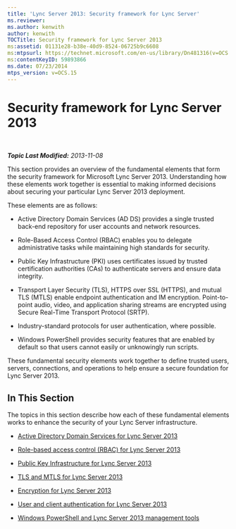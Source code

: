```yaml
---
title: 'Lync Server 2013: Security framework for Lync Server'
ms.reviewer: 
ms.author: kenwith
author: kenwith
TOCTitle: Security framework for Lync Server 2013
ms:assetid: 01131e28-b38e-40d9-8524-06725b9c6608
ms:mtpsurl: https://technet.microsoft.com/en-us/library/Dn481316(v=OCS.15)
ms:contentKeyID: 59893866
ms.date: 07/23/2014
mtps_version: v=OCS.15
---
```


<div data-xmlns="http://www.w3.org/1999/xhtml">

<div class="topic" data-xmlns="http://www.w3.org/1999/xhtml" data-msxsl="urn:schemas-microsoft-com:xslt" data-cs="http://msdn.microsoft.com/en-us/">

<div data-asp="http://msdn2.microsoft.com/asp">

# Security framework for Lync Server 2013

</div>

<div id="mainSection">

<div id="mainBody">

<span> </span>

_**Topic Last Modified:** 2013-11-08_

This section provides an overview of the fundamental elements that form the security framework for Microsoft Lync Server 2013. Understanding how these elements work together is essential to making informed decisions about securing your particular Lync Server 2013 deployment.

These elements are as follows:

  - Active Directory Domain Services (AD DS) provides a single trusted back-end repository for user accounts and network resources.

  - Role-Based Access Control (RBAC) enables you to delegate administrative tasks while maintaining high standards for security.

  - Public Key Infrastructure (PKI) uses certificates issued by trusted certification authorities (CAs) to authenticate servers and ensure data integrity.

  - Transport Layer Security (TLS), HTTPS over SSL (HTTPS), and mutual TLS (MTLS) enable endpoint authentication and IM encryption. Point-to-point audio, video, and application sharing streams are encrypted using Secure Real-Time Transport Protocol (SRTP).

  - Industry-standard protocols for user authentication, where possible.

  - Windows PowerShell provides security features that are enabled by default so that users cannot easily or unknowingly run scripts.

These fundamental security elements work together to define trusted users, servers, connections, and operations to help ensure a secure foundation for Lync Server 2013.

<div>

## In This Section

The topics in this section describe how each of these fundamental elements works to enhance the security of your Lync Server infrastructure.

  - [Active Directory Domain Services for Lync Server 2013](lync-server-2013-active-directory-domain-services-for-lync-server.md)

  - [Role-based access control (RBAC) for Lync Server 2013](lync-server-2013-role-based-access-control-rbac.md)

  - [Public Key Infrastructure for Lync Server 2013](lync-server-2013-public-key-infrastructure.md)

  - [TLS and MTLS for Lync Server 2013](lync-server-2013-tls-and-mtls.md)

  - [Encryption for Lync Server 2013](lync-server-2013-encryption.md)

  - [User and client authentication for Lync Server 2013](lync-server-2013-user-and-client-authentication.md)

  - [Windows PowerShell and Lync Server 2013 management tools](lync-server-2013-windows-powershell-and-lync-server-management-tools.md)

</div>

</div>

<span> </span>

</div>

</div>

</div>

